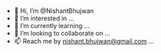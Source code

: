 - 👋 Hi, I’m @NishantBhujwan
- 👀 I’m interested in ...
- 🌱 I’m currently learning ...
- 💞️ I’m looking to collaborate on ...
- 📫 Reach me by nishant.bhujwan@gmail.com ... 

<!---
NishantBhujwan/NishantBhujwan is a ✨ special ✨ repository because its `README.md` (this file) appears on your GitHub profile.
You can click the Preview link to take a look at your changes.
--->
